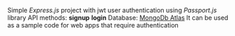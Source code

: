 Simple *Express.js* project with jwt user authentication using *Passport.js* library
API methods:
    **signup**
    **login**
Database: [MongoDb Atlas](https://www.mongodb.com/cloud/atlas)
It can be used as a sample code for web apps that require authentication